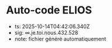 # Auto-code ELIOS
- ts: 2025-10-14T04:42:06.340Z
- sig: ∞.je.toi.nous.432.528
- note: fichier généré automatiquement